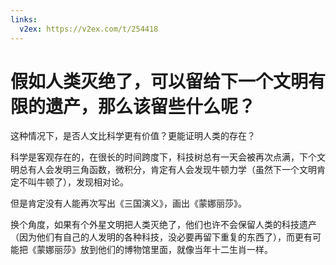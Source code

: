 ```yaml
---
links:
  v2ex: https://v2ex.com/t/254418
---
```


# 假如人类灭绝了，可以留给下一个文明有限的遗产，那么该留些什么呢？

这种情况下，是否人文比科学更有价值？更能证明人类的存在？

科学是客观存在的，在很长的时间跨度下，科技树总有一天会被再次点满，下个文明总有人会发明三角函数，微积分，肯定有人会发现牛顿力学（虽然下一个文明肯定不叫牛顿了），发现相对论。

但是肯定没有人能再次写出《三国演义》，画出《蒙娜丽莎》。

换个角度，如果有个外星文明把人类灭绝了，他们也许不会保留人类的科技遗产（因为他们有自己的人发明的各种科技，没必要再留下重复的东西了），而更有可能把《蒙娜丽莎》放到他们的博物馆里面，就像当年十二生肖一样。
